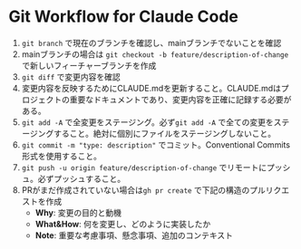 # Git Workflow for Claude Code

1. `git branch` で現在のブランチを確認し、mainブランチでないことを確認
2. mainブランチの場合は `git checkout -b feature/description-of-change` で新しいフィーチャーブランチを作成
3. `git diff` で変更内容を確認
4. 変更内容を反映するためにCLAUDE.mdを更新すること。CLAUDE.mdはプロジェクトの重要なドキュメントであり、変更内容を正確に記録する必要がある。
5. `git add -A` で全変更をステージング。必ず`git add -A` で全ての変更をステージングすること。絶対に個別にファイルをステージングしないこと。
6. `git commit -m "type: description"` でコミット。Conventional Commits形式を使用すること。
7. `git push -u origin feature/description-of-change` でリモートにプッシュ。必ずプッシュすること。
8. PRがまだ作成されていない場合は`gh pr create` で下記の構造のプルリクエストを作成
   - **Why**: 変更の目的と動機
   - **What&How**: 何を変更し、どのように実装したか
   - **Note**: 重要な考慮事項、懸念事項、追加のコンテキスト
